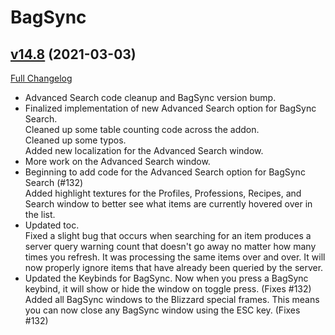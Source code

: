 # BagSync

## [v14.8](https://github.com/Xruptor/BagSync/tree/v14.8) (2021-03-03)
[Full Changelog](https://github.com/Xruptor/BagSync/compare/v14.6...v14.8) 

- Advanced Search code cleanup and BagSync version bump.  
- Finalized implementation of new Advanced Search option for BagSync Search.  
    Cleaned up some table counting code across the addon.  
    Cleaned up some typos.  
    Added new localization for the Advanced Search window.  
- More work on the Advanced Search window.  
- Beginning to add code for the Advanced Search option for BagSync Search (#132)  
    Added highlight textures for the Profiles, Professions, Recipes, and Search window to better see what items are currently hovered over in the list.  
- Updated toc.  
    Fixed a slight bug that occurs when searching for an item produces a server query warning count that doesn't go away no matter how many times you refresh.  It was processing the same items over and over.  It will now properly ignore items that have already been queried by the server.  
- Updated the Keybinds for BagSync.  Now when you press a BagSync keybind, it will show or hide the window on toggle press. (Fixes #132)  
    Added all BagSync windows to the Blizzard special frames.  This means you can now close any BagSync window using the ESC key.  (Fixes #132)  
